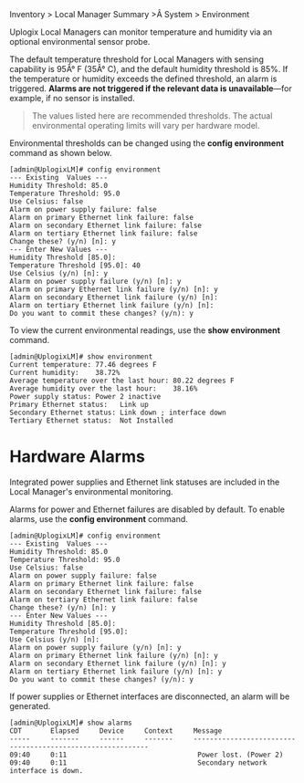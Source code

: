 <div class='ucc' />Inventory > Local Manager Summary >Â System > Environment</div>

Uplogix Local Managers can monitor temperature and humidity via an optional environmental sensor probe.

The default temperature threshold for Local Managers with sensing capability is 95Â° F (35Â° C), and the default humidity threshold is 85%. If the temperature or humidity exceeds the defined threshold, an alarm is triggered. **Alarms are not triggered if the relevant data is unavailable**&mdash;for example, if no sensor is installed.

> The values listed here are recommended thresholds. The actual environmental operating limits will vary per hardware model.

Environmental thresholds can be changed using the **config environment** command as shown below.

```
[admin@UplogixLM]# config environment
--- Existing  Values ---
Humidity Threshold: 85.0
Temperature Threshold: 95.0
Use Celsius: false
Alarm on power supply failure: false
Alarm on primary Ethernet link failure: false
Alarm on secondary Ethernet link failure: false
Alarm on tertiary Ethernet link failure: false
Change these? (y/n) [n]: y
--- Enter New Values ---
Humidity Threshold [85.0]: 
Temperature Threshold [95.0]: 40
Use Celsius (y/n) [n]: y
Alarm on power supply failure (y/n) [n]: y
Alarm on primary Ethernet link failure (y/n) [n]: y
Alarm on secondary Ethernet link failure (y/n) [n]:
Alarm on tertiary Ethernet link failure (y/n) [n]:
Do you want to commit these changes? (y/n): y
```

To view the current environmental readings, use the **show environment** command.

```
[admin@UplogixLM]# show environment
Current temperature: 77.46 degrees F
Current humidity:    38.72%
Average temperature over the last hour: 80.22 degrees F
Average humidity over the last hour:    38.16%
Power supply status: Power 2 inactive
Primary Ethernet status:   Link up
Secondary Ethernet status: Link down ; interface down
Tertiary Ethernet status:  Not Installed
```

# Hardware Alarms
Integrated power supplies and Ethernet link statuses are included in the Local Manager's environmental monitoring.

Alarms for power and Ethernet failures are disabled by default. To enable alarms, use the **config environment** command.

```
[admin@UplogixLM]# config environment
--- Existing  Values ---
Humidity Threshold: 85.0
Temperature Threshold: 95.0
Use Celsius: false
Alarm on power supply failure: false
Alarm on primary Ethernet link failure: false
Alarm on secondary Ethernet link failure: false
Alarm on tertiary Ethernet link failure: false
Change these? (y/n) [n]: y
--- Enter New Values ---
Humidity Threshold [85.0]: 
Temperature Threshold [95.0]: 
Use Celsius (y/n) [n]: 
Alarm on power supply failure (y/n) [n]: y
Alarm on primary Ethernet link failure (y/n) [n]: y
Alarm on secondary Ethernet link failure (y/n) [n]: y
Alarm on tertiary Ethernet link failure (y/n) [n]: y
Do you want to commit these changes? (y/n): y
```

If power supplies or Ethernet interfaces are disconnected, an alarm will be generated.

```
[admin@UplogixLM]# show alarms
CDT       Elapsed     Device     Context     Message                                                    
-----     -------     ------     -------     -----------------------------------------------------------
09:40     0:11                                Power lost. (Power 2)                                     
09:40     0:11                                Secondary network interface is down.                      
```